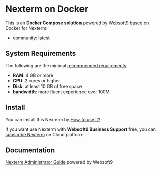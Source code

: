 # Nexterm on Docker  

This is an **Docker Compose solution** powered by [Websoft9](https://www.websoft9.com) based on Docker for Nexterm:


 - community:  latest


## System Requirements

The following are the minimal [recommended requirements](https://docs.nexterm.dev):

* **RAM**: 4 GB or more
* **CPU**: 2 cores or higher
* **Disk**: at least 10 GB of free space
* **bandwidth**: more fluent experience over 100M  

## Install

You can install this Nexterm by [How to use it?](https://github.com/Websoft9/docker-library#how-to-use-it).   

If you want use Nexterm with **Websoft9 Business Support** free, you can [subscribe Nexterm](https://www.websoft9.com/apps) on Cloud platform

## Documentation

[Nexterm Administrator Guide](https://support.websoft9.com/docs/nexterm) powered by Websoft9